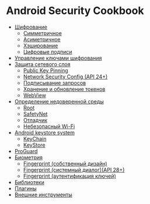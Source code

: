 # Android Security Cookbook

* [Шифрование](https://github.com/Fi5t/android-security-cookbook/tree/master/%D0%A8%D0%B8%D1%84%D1%80%D0%BE%D0%B2%D0%B0%D0%BD%D0%B8%D0%B5)
  * [Симметричное](https://github.com/Fi5t/android-security-cookbook/blob/master/%D0%A8%D0%B8%D1%84%D1%80%D0%BE%D0%B2%D0%B0%D0%BD%D0%B8%D0%B5/%D0%A1%D0%B8%D0%BC%D0%BC%D0%B5%D1%82%D1%80%D0%B8%D1%87%D0%BD%D0%BE%D0%B5.md)
  * [Асиметричное](https://github.com/Fi5t/android-security-cookbook/blob/master/%D0%A8%D0%B8%D1%84%D1%80%D0%BE%D0%B2%D0%B0%D0%BD%D0%B8%D0%B5/%D0%90%D1%81%D0%B8%D0%BC%D0%B5%D1%82%D1%80%D0%B8%D1%87%D0%BD%D0%BE%D0%B5.md)
  * [Хэширование](https://github.com/Fi5t/android-security-cookbook/blob/master/%D0%A8%D0%B8%D1%84%D1%80%D0%BE%D0%B2%D0%B0%D0%BD%D0%B8%D0%B5/%D0%A5%D1%8D%D1%88%D0%B8%D1%80%D0%BE%D0%B2%D0%B0%D0%BD%D0%B8%D0%B5.md)
  * [Цифровые подписи](https://github.com/Fi5t/android-security-cookbook/blob/master/%D0%A8%D0%B8%D1%84%D1%80%D0%BE%D0%B2%D0%B0%D0%BD%D0%B8%D0%B5/%D0%A6%D0%B8%D1%84%D1%80%D0%BE%D0%B2%D1%8B%D0%B5%20%D0%BF%D0%BE%D0%B4%D0%BF%D0%B8%D1%81%D0%B8.md)
* [Управление ключами шифрования]()
* [Защита сетевого слоя](https://github.com/Fi5t/android-security-cookbook/tree/master/%D0%97%D0%B0%D1%89%D0%B8%D1%82%D0%B0%20%D1%81%D0%B5%D1%82%D0%B5%D0%B2%D0%BE%D0%B3%D0%BE%20%D1%81%D0%BB%D0%BE%D1%8F)
  * [Public Key Pinning](https://github.com/Fi5t/android-security-cookbook/blob/master/%D0%97%D0%B0%D1%89%D0%B8%D1%82%D0%B0%20%D1%81%D0%B5%D1%82%D0%B5%D0%B2%D0%BE%D0%B3%D0%BE%20%D1%81%D0%BB%D0%BE%D1%8F/Public%20Key%20Pinning.md)
  * [Network Security Config (API 24+)](https://github.com/Fi5t/android-security-cookbook/blob/master/%D0%97%D0%B0%D1%89%D0%B8%D1%82%D0%B0%20%D1%81%D0%B5%D1%82%D0%B5%D0%B2%D0%BE%D0%B3%D0%BE%20%D1%81%D0%BB%D0%BE%D1%8F/Network%20Secruity%20Config.md)
  * [Подписывание запросов](https://github.com/Fi5t/android-security-cookbook/blob/master/%D0%97%D0%B0%D1%89%D0%B8%D1%82%D0%B0%20%D1%81%D0%B5%D1%82%D0%B5%D0%B2%D0%BE%D0%B3%D0%BE%20%D1%81%D0%BB%D0%BE%D1%8F/%D0%9F%D0%BE%D0%B4%D0%BF%D0%B8%D1%81%D1%8B%D0%B2%D0%B0%D0%BD%D0%B8%D0%B5%20%D0%B7%D0%B0%D0%BF%D1%80%D0%BE%D1%81%D0%BE%D0%B2.md)
  * [Хранение и обновление токенов](https://github.com/Fi5t/android-security-cookbook/blob/master/%D0%97%D0%B0%D1%89%D0%B8%D1%82%D0%B0%20%D1%81%D0%B5%D1%82%D0%B5%D0%B2%D0%BE%D0%B3%D0%BE%20%D1%81%D0%BB%D0%BE%D1%8F/%D0%A5%D1%80%D0%B0%D0%BD%D0%B5%D0%BD%D0%B8%D0%B5%20%D0%B8%20%D0%BE%D0%B1%D0%BD%D0%BE%D0%B2%D0%BB%D0%B5%D0%BD%D0%B8%D0%B5%20%D1%82%D0%BE%D0%BA%D0%B5%D0%BD%D0%BE%D0%B2.md)
  * [WebView](https://github.com/Fi5t/android-security-cookbook/blob/master/%D0%97%D0%B0%D1%89%D0%B8%D1%82%D0%B0%20%D1%81%D0%B5%D1%82%D0%B5%D0%B2%D0%BE%D0%B3%D0%BE%20%D1%81%D0%BB%D0%BE%D1%8F/WebView.md)
* [Определение недоверенной среды](https://github.com/Fi5t/android-security-cookbook/tree/master/%D0%9E%D0%BF%D1%80%D0%B5%D0%B4%D0%B5%D0%BB%D0%B5%D0%BD%D0%B8%D0%B5%20%D0%BD%D0%B5%D0%B4%D0%BE%D0%B2%D0%B5%D1%80%D0%B5%D0%BD%D0%BD%D0%BE%D0%B9%20%D1%81%D1%80%D0%B5%D0%B4%D1%8B)
  * [Root](https://github.com/Fi5t/android-security-cookbook/blob/master/%D0%9E%D0%BF%D1%80%D0%B5%D0%B4%D0%B5%D0%BB%D0%B5%D0%BD%D0%B8%D0%B5%20%D0%BD%D0%B5%D0%B4%D0%BE%D0%B2%D0%B5%D1%80%D0%B5%D0%BD%D0%BD%D0%BE%D0%B9%20%D1%81%D1%80%D0%B5%D0%B4%D1%8B/Root.md)
  * [SafetyNet](https://github.com/Fi5t/android-security-cookbook/blob/master/%D0%9E%D0%BF%D1%80%D0%B5%D0%B4%D0%B5%D0%BB%D0%B5%D0%BD%D0%B8%D0%B5%20%D0%BD%D0%B5%D0%B4%D0%BE%D0%B2%D0%B5%D1%80%D0%B5%D0%BD%D0%BD%D0%BE%D0%B9%20%D1%81%D1%80%D0%B5%D0%B4%D1%8B/SafetyNet.md)
  * [Отладчик](https://github.com/Fi5t/android-security-cookbook/blob/master/%D0%9E%D0%BF%D1%80%D0%B5%D0%B4%D0%B5%D0%BB%D0%B5%D0%BD%D0%B8%D0%B5%20%D0%BD%D0%B5%D0%B4%D0%BE%D0%B2%D0%B5%D1%80%D0%B5%D0%BD%D0%BD%D0%BE%D0%B9%20%D1%81%D1%80%D0%B5%D0%B4%D1%8B/%D0%9E%D1%82%D0%BB%D0%B0%D0%B4%D1%87%D0%B8%D0%BA.md)
  * [Небезопасный Wi-Fi](https://github.com/Fi5t/android-security-cookbook/blob/master/%D0%9E%D0%BF%D1%80%D0%B5%D0%B4%D0%B5%D0%BB%D0%B5%D0%BD%D0%B8%D0%B5%20%D0%BD%D0%B5%D0%B4%D0%BE%D0%B2%D0%B5%D1%80%D0%B5%D0%BD%D0%BD%D0%BE%D0%B9%20%D1%81%D1%80%D0%B5%D0%B4%D1%8B/%D0%9E%D1%82%D0%BB%D0%B0%D0%B4%D1%87%D0%B8%D0%BA.md)
* [Android keystore system](https://github.com/Fi5t/android-security-cookbook/tree/master/Android%20Keystore%20System)
  * [KeyChain](https://github.com/Fi5t/android-security-cookbook/blob/master/Android%20Keystore%20System/KeyChain.md)
  * [KeyStore](https://github.com/Fi5t/android-security-cookbook/blob/master/Android%20Keystore%20System/KeyStore.md)
* [ProGuard]()
* [Биометрия](https://github.com/Fi5t/android-security-cookbook/tree/master/%D0%91%D0%B8%D0%BE%D0%BC%D0%B5%D1%82%D1%80%D0%B8%D1%8F)
  * [Fingerprint (собственный дизайн)](https://github.com/Fi5t/android-security-cookbook/blob/master/%D0%91%D0%B8%D0%BE%D0%BC%D0%B5%D1%82%D1%80%D0%B8%D1%8F/Fingerprint%20(%D1%81%D0%BE%D0%B1%D1%81%D1%82%D0%B2%D0%B5%D0%BD%D0%BD%D1%8B%D0%B9%20%D0%B4%D0%B8%D0%B7%D0%B0%D0%B9%D0%BD).md)
  * [Fingerprint (системный диалог)(API 28+)](https://github.com/Fi5t/android-security-cookbook/blob/master/%D0%91%D0%B8%D0%BE%D0%BC%D0%B5%D1%82%D1%80%D0%B8%D1%8F/Fingerprint%20(%D1%81%D0%B8%D1%81%D1%82%D0%B5%D0%BC%D0%BD%D1%8B%D0%B9%20%D0%B4%D0%B8%D0%B0%D0%BB%D0%BE%D0%B3).md)
  * [Fingerprint (аутентификация ключей)](https://github.com/Fi5t/android-security-cookbook/blob/master/%D0%91%D0%B8%D0%BE%D0%BC%D0%B5%D1%82%D1%80%D0%B8%D1%8F/Fingerprint%20(%D0%B0%D1%83%D1%82%D0%B5%D0%BD%D1%82%D0%B8%D1%84%D0%B8%D0%BA%D0%B0%D1%86%D0%B8%D1%8F%20%D0%BA%D0%BB%D1%8E%D1%87%D0%B5%D0%B9).md)
* [Библиотеки]()
* [Плагины]()
* [Внешние инструменты]()
